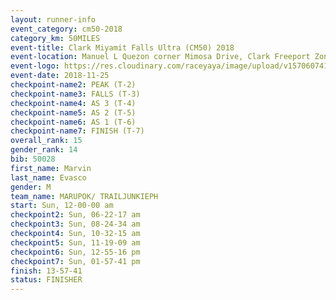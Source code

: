 ```yaml
---
layout: runner-info 
event_category: cm50-2018 
category_km: 50MILES 
event-title: Clark Miyamit Falls Ultra (CM50) 2018 
event-location: Manuel L Quezon corner Mimosa Drive, Clark Freeport Zone, Clark, Pampanga, Philippines 
event-logo: https://res.cloudinary.com/raceyaya/image/upload/v1570607412/logo/cm50_p8ydpq.jpg 
event-date: 2018-11-25 
checkpoint-name2: PEAK (T-2) 
checkpoint-name3: FALLS (T-3) 
checkpoint-name4: AS 3 (T-4) 
checkpoint-name5: AS 2 (T-5) 
checkpoint-name6: AS 1 (T-6) 
checkpoint-name7: FINISH (T-7) 
overall_rank: 15
gender_rank: 14
bib: 50028
first_name: Marvin
last_name: Evasco
gender: M
team_name: MARUPOK/ TRAILJUNKIEPH
start: Sun, 12-00-00 am
checkpoint2: Sun, 06-22-17 am
checkpoint3: Sun, 08-24-34 am
checkpoint4: Sun, 10-32-15 am
checkpoint5: Sun, 11-19-09 am
checkpoint6: Sun, 12-55-16 pm
checkpoint7: Sun, 01-57-41 pm
finish: 13-57-41
status: FINISHER
---
```

